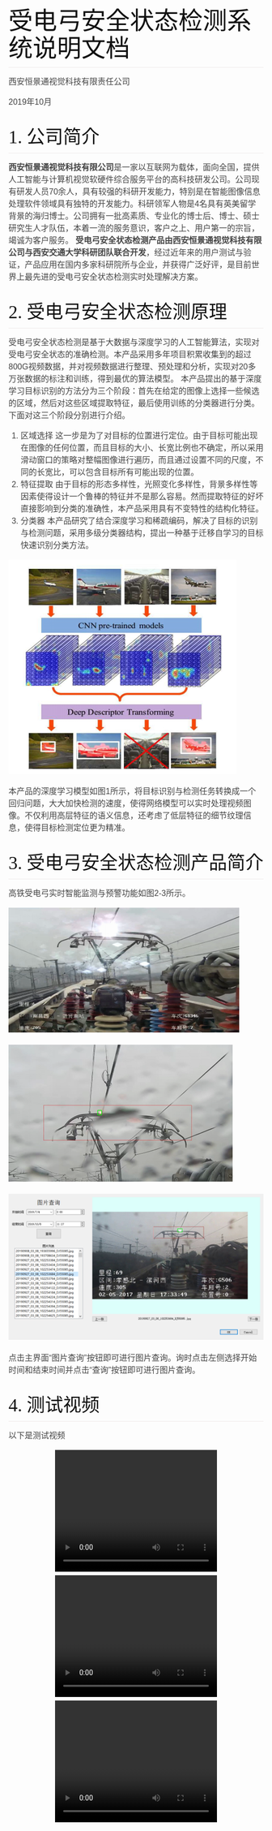 <style>
body{
    margin: 0 auto;
    font-family: "Microsoft YaHei", arial,sans-serif;
    color: #444444;
    line-height: 1;
    padding: 30px;
}
@media screen and (min-width: 768px) {
    body {
        width: 748px;
        margin: 10px auto;
    }
}
h1, h2, h3, h4 {
    color: #111111;
    font-weight: 400;
    margin-top: 1em;
}

h1, h2, h3, h4, h5 {
	font-family: Georgia, Palatino, serif;
}
h1, h2, h3, h4, h5, p , dl{
    margin-bottom: 16px;
    padding: 0;
}
h1 {
    font-size: 48px;
    line-height: 54px;
}
h2 {
    font-size: 36px;
    line-height: 42px;
}
h1, h2 {
    border-bottom: 1px solid #EFEAEA;
    padding-bottom: 10px;
}
h3 {
    font-size: 24px;
    line-height: 30px;
}
h4 {
    font-size: 21px;
    line-height: 26px;
}
h5 {
    font-size: 18px;
    list-style: 23px;
}
a {
    color: #0099ff;
    margin: 0;
    padding: 0;
    vertical-align: baseline;
}
a:hover {
    text-decoration: none;
    color: #ff6600;
}
a:visited {
    /*color: purple;*/
}
ul, ol {
    padding: 0;
    padding-left: 24px;
    margin: 0;
}
li {
    line-height: 24px;
}
p, ul, ol {
    font-size: 16px;
    line-height: 24px;
}

ol ol, ul ol {
    list-style-type: lower-roman;
}

/*pre {
    padding: 0px 24px;
    max-width: 800px;
    white-space: pre-wrap;
}
code {
    font-family: Consolas, Monaco, Andale Mono, monospace;
    line-height: 1.5;
    font-size: 13px;
}*/

code, pre {
    border-radius: 3px;
    background-color:#f7f7f7;
    color: inherit;
}

code {
    font-family: Consolas, Monaco, Andale Mono, monospace;
    margin: 0 2px;
}

pre {
    line-height: 1.7em;
    overflow: auto;
    padding: 6px 10px;
    border-left: 5px solid #6CE26C;
}

pre > code {
    border: 0;
    display: inline;
    max-width: initial;
    padding: 0;
    margin: 0;
    overflow: initial;
    line-height: inherit;
    font-size: .85em;
    white-space: pre;
    background: 0 0;

}

code {
    color: #666555;
}


/** markdown preview plus 对于代码块的处理有些问题, 所以使用统一的颜色 */
/*code .keyword {
  color: #8959a8;
}

code .number {
  color: #f5871f;
}

code .comment {
  color: #998
}*/

aside {
    display: block;
    float: right;
    width: 390px;
}
blockquote {
    border-left:.5em solid #eee;
    padding: 0 0 0 2em;
    margin-left:0;
}
blockquote  cite {
    font-size:14px;
    line-height:20px;
    color:#bfbfbf;
}
blockquote cite:before {
    content: '\2014 \00A0';
}

blockquote p {
    color: #666;
}
hr {
    text-align: left;
    color: #999;
    height: 2px;
    padding: 0;
    margin: 16px 0;
    background-color: #e7e7e7;
    border: 0 none;
}

dl {
    padding: 0;
}

dl dt {
    padding: 10px 0;
    margin-top: 16px;
    font-size: 1em;
    font-style: italic;
    font-weight: bold;
}

dl dd {
    padding: 0 16px;
    margin-bottom: 16px;
}

dd {
    margin-left: 0;
}

/* Code below this line is copyright Twitter Inc. */

button,
input,
select,
textarea {
    font-size: 100%;
    margin: 0;
    vertical-align: baseline;
    *vertical-align: middle;
}
button, input {
    line-height: normal;
    *overflow: visible;
}
button::-moz-focus-inner, input::-moz-focus-inner {
    border: 0;
    padding: 0;
}
button,
input[type="button"],
input[type="reset"],
input[type="submit"] {
    cursor: pointer;
    -webkit-appearance: button;
}
input[type=checkbox], input[type=radio] {
    cursor: pointer;
}
/* override default chrome & firefox settings */
input:not([type="image"]), textarea {
    -webkit-box-sizing: content-box;
    -moz-box-sizing: content-box;
    box-sizing: content-box;
}

input[type="search"] {
    -webkit-appearance: textfield;
    -webkit-box-sizing: content-box;
    -moz-box-sizing: content-box;
    box-sizing: content-box;
}
input[type="search"]::-webkit-search-decoration {
    -webkit-appearance: none;
}
label,
input,
select,
textarea {
    font-family: "Helvetica Neue", Helvetica, Arial, sans-serif;
    font-size: 13px;
    font-weight: normal;
    line-height: normal;
    margin-bottom: 18px;
}
input[type=checkbox], input[type=radio] {
    cursor: pointer;
    margin-bottom: 0;
}
input[type=text],
input[type=password],
textarea,
select {
    display: inline-block;
    width: 210px;
    padding: 4px;
    font-size: 13px;
    font-weight: normal;
    line-height: 18px;
    height: 18px;
    color: #808080;
    border: 1px solid #ccc;
    -webkit-border-radius: 3px;
    -moz-border-radius: 3px;
    border-radius: 3px;
}
select, input[type=file] {
    height: 27px;
    line-height: 27px;
}
textarea {
    height: auto;
}
/* grey out placeholders */
:-moz-placeholder {
    color: #bfbfbf;
}
::-webkit-input-placeholder {
    color: #bfbfbf;
}
input[type=text],
input[type=password],
select,
textarea {
    -webkit-transition: border linear 0.2s, box-shadow linear 0.2s;
    -moz-transition: border linear 0.2s, box-shadow linear 0.2s;
    transition: border linear 0.2s, box-shadow linear 0.2s;
    -webkit-box-shadow: inset 0 1px 3px rgba(0, 0, 0, 0.1);
    -moz-box-shadow: inset 0 1px 3px rgba(0, 0, 0, 0.1);
    box-shadow: inset 0 1px 3px rgba(0, 0, 0, 0.1);
}
input[type=text]:focus, input[type=password]:focus, textarea:focus {
    outline: none;
    border-color: rgba(82, 168, 236, 0.8);
    -webkit-box-shadow: inset 0 1px 3px rgba(0, 0, 0, 0.1), 0 0 8px rgba(82, 168, 236, 0.6);
    -moz-box-shadow: inset 0 1px 3px rgba(0, 0, 0, 0.1), 0 0 8px rgba(82, 168, 236, 0.6);
    box-shadow: inset 0 1px 3px rgba(0, 0, 0, 0.1), 0 0 8px rgba(82, 168, 236, 0.6);
}
/* buttons */
button {
    display: inline-block;
    padding: 4px 14px;
    font-family: "Helvetica Neue", Helvetica, Arial, sans-serif;
    font-size: 13px;
    line-height: 18px;
    -webkit-border-radius: 4px;
    -moz-border-radius: 4px;
    border-radius: 4px;
    -webkit-box-shadow: inset 0 1px 0 rgba(255, 255, 255, 0.2), 0 1px 2px rgba(0, 0, 0, 0.05);
    -moz-box-shadow: inset 0 1px 0 rgba(255, 255, 255, 0.2), 0 1px 2px rgba(0, 0, 0, 0.05);
    box-shadow: inset 0 1px 0 rgba(255, 255, 255, 0.2), 0 1px 2px rgba(0, 0, 0, 0.05);
    background-color: #0064cd;
    background-repeat: repeat-x;
    background-image: -khtml-gradient(linear, left top, left bottom, from(#049cdb), to(#0064cd));
    background-image: -moz-linear-gradient(top, #049cdb, #0064cd);
    background-image: -ms-linear-gradient(top, #049cdb, #0064cd);
    background-image: -webkit-gradient(linear, left top, left bottom, color-stop(0%, #049cdb), color-stop(100%, #0064cd));
    background-image: -webkit-linear-gradient(top, #049cdb, #0064cd);
    background-image: -o-linear-gradient(top, #049cdb, #0064cd);
    background-image: linear-gradient(top, #049cdb, #0064cd);
    color: #fff;
    text-shadow: 0 -1px 0 rgba(0, 0, 0, 0.25);
    border: 1px solid #004b9a;
    border-bottom-color: #003f81;
    -webkit-transition: 0.1s linear all;
    -moz-transition: 0.1s linear all;
    transition: 0.1s linear all;
    border-color: #0064cd #0064cd #003f81;
    border-color: rgba(0, 0, 0, 0.1) rgba(0, 0, 0, 0.1) rgba(0, 0, 0, 0.25);
}
button:hover {
    color: #fff;
    background-position: 0 -15px;
    text-decoration: none;
}
button:active {
    -webkit-box-shadow: inset 0 3px 7px rgba(0, 0, 0, 0.15), 0 1px 2px rgba(0, 0, 0, 0.05);
    -moz-box-shadow: inset 0 3px 7px rgba(0, 0, 0, 0.15), 0 1px 2px rgba(0, 0, 0, 0.05);
    box-shadow: inset 0 3px 7px rgba(0, 0, 0, 0.15), 0 1px 2px rgba(0, 0, 0, 0.05);
}
button::-moz-focus-inner {
    padding: 0;
    border: 0;
}
table {
    *border-collapse: collapse; /* IE7 and lower */
    border-spacing: 0;
    width: 100%;
}
table {
    border: solid #ccc 1px;
    -moz-border-radius: 6px;
    -webkit-border-radius: 6px;
    border-radius: 6px;
    /*-webkit-box-shadow: 0 1px 1px #ccc;
    -moz-box-shadow: 0 1px 1px #ccc;
    box-shadow: 0 1px 1px #ccc;   */
}
table tr:hover {
    background: #fbf8e9;
    -o-transition: all 0.1s ease-in-out;
    -webkit-transition: all 0.1s ease-in-out;
    -moz-transition: all 0.1s ease-in-out;
    -ms-transition: all 0.1s ease-in-out;
    transition: all 0.1s ease-in-out;
}
table td, .table th {
    border-left: 1px solid #ccc;
    border-top: 1px solid #ccc;
    padding: 10px;
    text-align: left;
}

table th {
    background-color: #dce9f9;
    background-image: -webkit-gradient(linear, left top, left bottom, from(#ebf3fc), to(#dce9f9));
    background-image: -webkit-linear-gradient(top, #ebf3fc, #dce9f9);
    background-image:    -moz-linear-gradient(top, #ebf3fc, #dce9f9);
    background-image:     -ms-linear-gradient(top, #ebf3fc, #dce9f9);
    background-image:      -o-linear-gradient(top, #ebf3fc, #dce9f9);
    background-image:         linear-gradient(top, #ebf3fc, #dce9f9);
    /*-webkit-box-shadow: 0 1px 0 rgba(255,255,255,.8) inset;
    -moz-box-shadow:0 1px 0 rgba(255,255,255,.8) inset;
    box-shadow: 0 1px 0 rgba(255,255,255,.8) inset;*/
    border-top: none;
    text-shadow: 0 1px 0 rgba(255,255,255,.5);
    padding: 5px;
}

table td:first-child, table th:first-child {
    border-left: none;
}

table th:first-child {
    -moz-border-radius: 6px 0 0 0;
    -webkit-border-radius: 6px 0 0 0;
    border-radius: 6px 0 0 0;
}
table th:last-child {
    -moz-border-radius: 0 6px 0 0;
    -webkit-border-radius: 0 6px 0 0;
    border-radius: 0 6px 0 0;
}
table th:only-child{
    -moz-border-radius: 6px 6px 0 0;
    -webkit-border-radius: 6px 6px 0 0;
    border-radius: 6px 6px 0 0;
}
table tr:last-child td:first-child {
    -moz-border-radius: 0 0 0 6px;
    -webkit-border-radius: 0 0 0 6px;
    border-radius: 0 0 0 6px;
}
table tr:last-child td:last-child {
    -moz-border-radius: 0 0 6px 0;
    -webkit-border-radius: 0 0 6px 0;
    border-radius: 0 0 6px 0;
}
</style>
<title>受电弓安全状态检测系统说明文档</title>

# 受电弓安全状态检测系统说明文档

西安恒景通视觉科技有限责任公司

2019年10月

## 1. 公司简介

**西安恒景通视觉科技有限公司**是一家以互联网为载体，面向全国，提供人工智能与计算机视觉软硬件综合服务平台的高科技研发公司。公司现有研发人员70余人，具有较强的科研开发能力，特别是在智能图像信息处理软件领域具有独特的开发能力。科研领军人物是4名具有英美留学背景的海归博士。公司拥有一批高素质、专业化的博士后、博士、硕士研究生人才队伍，本着一流的服务意识，客户之上、用户第一的宗旨，竭诚为客户服务。
**受电弓安全状态检测产品由西安恒景通视觉科技有限公司与西安交通大学科研团队联合开发**，经过近年来的用户测试与验证，产品应用在国内多家科研院所与企业，并获得广泛好评，是目前世界上最先进的受电弓安全状态检测实时处理解决方案。

## 2. 受电弓安全状态检测原理

受电弓安全状态检测是基于大数据与深度学习的人工智能算法，实现对受电弓安全状态的准确检测。本产品采用多年项目积累收集到的超过800G视频数据，并对视频数据进行整理、预处理和分析，实现对20多万张数据的标注和训练，得到最优的算法模型。
本产品提出的基于深度学习目标识别的方法分为三个阶段：首先在给定的图像上选择一些候选的区域，然后对这些区域提取特征，最后使用训练的分类器进行分类。下面对这三个阶段分别进行介绍。

1) 区域选择
这一步是为了对目标的位置进行定位。由于目标可能出现在图像的任何位置，而且目标的大小、长宽比例也不确定，所以采用滑动窗口的策略对整幅图像进行遍历，而且通过设置不同的尺度，不同的长宽比，可以包含目标所有可能出现的位置。
2) 特征提取
由于目标的形态多样性，光照变化多样性，背景多样性等因素使得设计一个鲁棒的特征并不是那么容易。然而提取特征的好坏直接影响到分类的准确性，本产品采用具有不变特性的结构化特征。
3) 分类器
本产品研究了结合深度学习和稀疏编码，解决了目标的识别与检测问题，采用多级分类器结构，提出一种基于迁移自学习的目标快速识别分类方法。

![图1. 深度学习目标识别模型](./受电弓产品说明文档.files/受电弓产品说明文档868.png)

本产品的深度学习模型如图1所示，将目标识别与检测任务转换成一个回归问题，大大加快检测的速度，使得网络模型可以实时处理视频图像。不仅利用高层特征的语义信息，还考虑了低层特征的细节纹理信息，使得目标检测定位更为精准。

## 3. 受电弓安全状态检测产品简介

高铁受电弓实时智能监测与预警功能如图2-3所示。

![图2. 高铁受电弓监控画面](./受电弓产品说明文档.files/受电弓产品说明文档1035.png)

![图3. 高铁受电弓火花智能检测](./受电弓产品说明文档.files/受电弓产品说明文档1052.png)

![图4. 高铁受电弓火花智能检测与查询](./受电弓产品说明文档.files/受电弓产品说明文档1076.png)

点击主界面“图片查询”按钮即可进行图片查询。询时点击左侧选择开始时间和结束时间并点击“查询”按钮即可进行图片查询。

## 4. 测试视频
以下是测试视频

<p align="center">
<video width="320" height="240" controls="controls" style="text-align:center">
  <source src="./1.mp4" type="video/mp4" />
</video></br>
<video width="320" height="240" controls="controls"style="text-align:center">
  <source src="2.mp4" type="video/mp4" />
</video></br>
<video width="320" height="240" controls="controls" style="text-align:center">
  <source src="3.mp4" type="video/mp4" />
</video></br>
</p>
